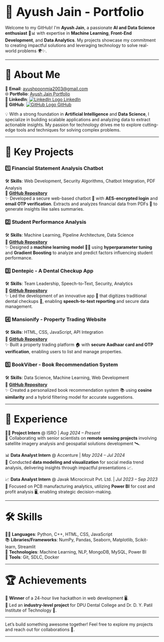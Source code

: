 # <span style="font-size: 40px;">🚀 Ayush Jain - Portfolio</span>  

Welcome to my GitHub! I'm **Ayush Jain**, a passionate **AI and Data Science enthusiast** 🧠📊 with expertise in **Machine Learning**, **Front-End Development**, and **Data Analytics**. My projects showcase my commitment to creating impactful solutions and leveraging technology to solve real-world problems 🌍✨.  

---

## <span style="font-size: 32px;">📖 About Me</span>  

📧 **Email**: [ayushpoonmia2003@gmail.com](mailto:ayushpoonmia2003@gmail.com)  
🌐 **Portfolio**: [Ayush Jain Portfolio](#)  
💼 **LinkedIn**: [![LinkedIn Logo](https://img.icons8.com/color/25/linkedin.png) LinkedIn](#)  
👾 **GitHub**: [![GitHub Logo](https://img.icons8.com/material-outlined/25/github.png) GitHub](#)  

💡 With a strong foundation in **Artificial Intelligence** and **Data Science**, I specialize in building scalable applications and analyzing data to extract actionable insights. My passion for technology drives me to explore cutting-edge tools and techniques for solving complex problems.  

---

## <span style="font-size: 32px;">🚀 Key Projects</span>  

### 1️⃣ **Financial Statement Analysis Chatbot**  
🛠 **Skills**: Web Development, Security Algorithms, Chatbot Integration, PDF Analysis  
🔗 [**GitHub Repository**](#)  
✨ Developed a secure web-based chatbot 💬 with **AES-encrypted login** and **email OTP verification**. Extracts and analyzes financial data from PDFs 📄 to generate insights like sales summaries.  

### 2️⃣ **Student Performance Analysis**  
🛠 **Skills**: Machine Learning, Pipeline Architecture, Data Science  
🔗 [**GitHub Repository**](#)  
✨ Designed a **machine learning model** 🧑‍💻 using **hyperparameter tuning** and **Gradient Boosting** to analyze and predict factors influencing student performance.  

### 3️⃣ **Dentepic - A Dental Checkup App**  
🛠 **Skills**: Team Leadership, Speech-to-Text, Security, Analytics  
🔗 [**GitHub Repository**](#)  
✨ Led the development of an innovative app 📱 that digitizes traditional dental checkups 🦷, enabling **speech-to-text reporting** and secure data management.  

### 4️⃣ **Mansionify - Property Trading Website**  
🛠 **Skills**: HTML, CSS, JavaScript, API Integration  
🔗 [**GitHub Repository**](#)  
✨ Built a property trading platform 🏠 with **secure Aadhaar card and OTP verification**, enabling users to list and manage properties.  

### 5️⃣ **BookViber - Book Recommendation System**  
🛠 **Skills**: Data Science, Machine Learning, Web Development  
🔗 [**GitHub Repository**](#)  
✨ Created a personalized book recommendation system 📚 using **cosine similarity** and a hybrid filtering model for accurate suggestions.  

---

## <span style="font-size: 32px;">💼 Experience</span>  

👨‍💻 **Project Intern** @ ISRO | *Aug 2024 – Present*  
🌟 Collaborating with senior scientists on **remote sensing projects** involving satellite imagery analysis and geospatial solutions development 🛰️.  

📊 **Data Analyst Intern** @ Accenture | *May 2024 – Jul 2024*  
🌟 Conducted **data modeling and visualization** for social media trend analysis, delivering insights through impactful presentations 📈.  

📈 **Data Analyst Intern** @ Javak Microcircuit Pvt. Ltd. | *Jul 2023 – Sep 2023*  
🌟 Focused on PCB manufacturing analytics, utilizing **Power BI** for cost and profit analysis 🖥️, enabling strategic decision-making.  

---

## <span style="font-size: 32px;">🛠 Skills</span>  

🧑‍💻 **Languages**: Python, C++, HTML, CSS, JavaScript  
📚 **Libraries/Frameworks**: NumPy, Pandas, Seaborn, Matplotlib, Scikit-learn, Streamlit  
🧠 **Technologies**: Machine Learning, NLP, MongoDB, MySQL, Power BI  
🔧 **Tools**: Git, SDLC, Docker  

---

## <span style="font-size: 32px;">🏆 Achievements</span>  

🏅 **Winner** of a 24-hour live hackathon in web development 🖥️.  
🌟 Led an **industry-level project** for DPU Dental College and Dr. D. Y. Patil Institute of Technology 🏥.  

---

Let’s build something awesome together! Feel free to explore my projects and reach out for collaborations 🤝.  

---

